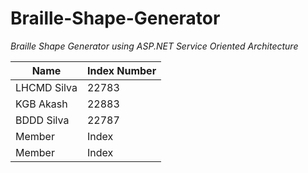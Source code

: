 # Braille-Shape-Generator
_Braille Shape Generator using ASP.NET Service Oriented Architecture_

| Name | Index Number |
| --- | --- |
| LHCMD Silva | 22783 |
| KGB Akash | 22883 |
| BDDD Silva | 22787 |
| Member | Index |
| Member | Index |
